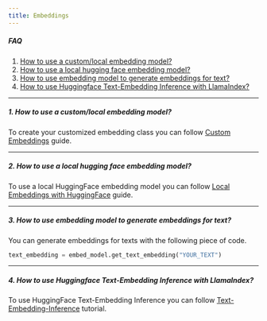 ```yaml
---
title: Embeddings
---
```


##### FAQ

1. [How to use a custom/local embedding model?](#1-how-to-use-a-customlocal-embedding-model)
2. [How to use a local hugging face embedding model?](#2-how-to-use-a-local-hugging-face-embedding-model)
3. [How to use embedding model to generate embeddings for text?](#3-how-to-use-embedding-model-to-generate-embeddings-for-text)
4. [How to use Huggingface Text-Embedding Inference with LlamaIndex?](#4-how-to-use-huggingface-text-embedding-inference-with-llamaindex)

---

##### 1. How to use a custom/local embedding model?

To create your customized embedding class you can follow [Custom Embeddings](/python/examples/embeddings/custom_embeddings) guide.

---

##### 2. How to use a local hugging face embedding model?

To use a local HuggingFace embedding model you can follow [Local Embeddings with HuggingFace](/python/examples/embeddings/huggingface) guide.

---

##### 3. How to use embedding model to generate embeddings for text?

You can generate embeddings for texts with the following piece of code.

```py
text_embedding = embed_model.get_text_embedding("YOUR_TEXT")
```

---

##### 4. How to use Huggingface Text-Embedding Inference with LlamaIndex?

To use HuggingFace Text-Embedding Inference you can follow [Text-Embedding-Inference](/python/examples/embeddings/text_embedding_inference) tutorial.
